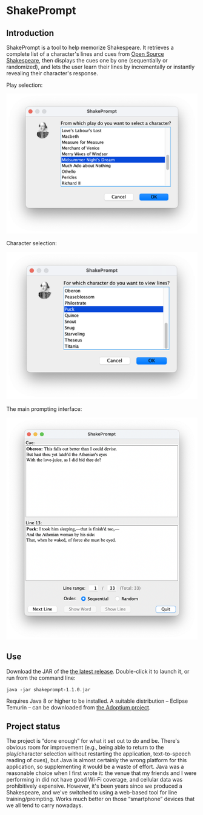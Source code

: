 # ShakePrompt

## Introduction

ShakePrompt is a tool to help memorize Shakespeare.
It retrieves a complete list of a character's lines and cues
from [Open Source Shakespeare],
then displays the cues one by one (sequentially or randomized),
and lets the user learn their lines
by incrementally or instantly revealing their character's response.

[Open Source Shakespeare]: http://opensourceshakespeare.org/

Play selection:

<img
    src="screenshots/play-selection.png"
    alt="A screenshot of the play selection dialog"
    style="width: 555px;">

Character selection:

<img
    src="screenshots/character-selection.png"
    alt="A screenshot of the character selection dialog"
    style="width: 527px;">

The main prompting interface:

<img
    src="screenshots/prompting.png"
    alt="A screenshot of the line prompt dialog"
    style="width: 592px;">

## Use

Download the JAR of the [the latest release].
Double-click it to launch it,
or run from the command line:

```
java -jar shakeprompt-1.1.0.jar
```

Requires Java 8 or higher to be installed.
A suitable distribution –
Eclipse Temurin –
can be downloaded from [the Adoptium project].

[the latest release]: https://github.com/MrDOS/shakeprompt/releases
[the Adoptium project]: https://adoptium.net/

## Project status

The project is “done enough” for what it set out to do and be.
There's obvious room for improvement
(e.g., being able to return to the play/character selection
without restarting the application,
text-to-speech reading of cues),
but Java is almost certainly the wrong platform
for this application,
so supplementing it would be a waste of effort.
Java was a reasonable choice when I first wrote it:
the venue that my friends and I were performing in
did not have good Wi-Fi coverage,
and cellular data was prohibitively expensive.
However, it's been years since we produced a Shakespeare,
and we've switched to using a web-based tool
for line training/prompting.
Works much better on those “smartphone” devices
that we all tend to carry nowadays.
